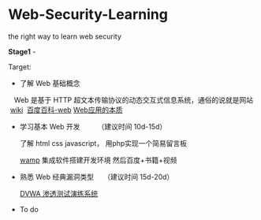 # Web-Security-Learning
the right way to learn web security

**Stage1** -

Target:

- 了解 Web 基础概念

    Web 是基于 HTTP 超文本传输协议的动态交互式信息系统，通俗的说就是网站  [wiki](https://en.wikipedia.org/wiki/World_Wide_Web)  [百度百科-web](https://baike.baidu.com/item/web/150564?fr=aladdin) [Web应用的本质](http://www.voidcn.com/article/p-gbarbuxe-ga.html)

- 学习基本 Web 开发         （建议时间 10d-15d）

    了解 html css javascript， 用php实现一个简易留言板
    
    [wamp](http://www.jianshu.com/p/5f0e01b1ebce) 集成软件搭建开发环境 然后百度+书籍+视频

- 熟悉 Web 经典漏洞类型      （建议时间 15d-20d）

    [DVWA 渗透测试演练系统](http://www.freebuf.com/articles/web/116437.html)

- To do

